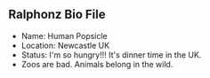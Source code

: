 ## Ralphonz Bio File

- Name: Human Popsicle
- Location: Newcastle UK
- Status:  I'm so hungry!!!  It's dinner time in the UK.
- Zoos are bad.  Animals belong in the wild.
